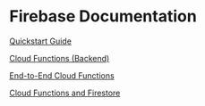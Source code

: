 # Firebase Documentation

[Quickstart Guide](https://firebase.google.com/docs/hosting/quickstart)

[Cloud Functions (Backend)](https://firebase.google.com/docs/hosting/functions)

[End-to-End Cloud Functions](https://firebase.google.com/docs/functions/get-started)

[Cloud Functions and Firestore](https://cloud.google.com/community/tutorials/cloud-functions-firestore)